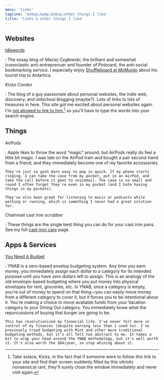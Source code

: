 ```yaml
---
menu: 'links'
tagline: '&nbsp;&amp;&nbsp;other things I like'
title: 'links & other things I like'
---
```


## Websites

[Idlewords](https://idlewords.com)

:   The essay blog of *Maciej Cegłowski*, the brilliant and somewhat iconoclastic anti-entreprenuer and founder of Pinboard, the anti-social bookmarking service. I especially enjoy [Shuffleboard at McMurdo](https://idlewords.com/2016/05/shuffleboard_at_mcmurdo.htm) about his tourist trip to Antartica. 

Kicks Condor

:   The blog of a guy passionate about personal websites, the indie web, discovery, and oldschool blogging (maybe?). Lots of links to lots of treasures in here. This site got me excited about personal websites again. I'm [not allowed to link to him](https://www.kickscondor.com/okay-shut-up-about-me-now),[^1] so you'll have to type the words into your search engine.

## Things

AirPods

:   Apple likes to throw the word "magic" around, but AirPods really do feel a little bit magic. I was late on the AirPod train and bought a pair second-hand from a friend, and they immediately become one of my favorite accessories.

    They're just so gosh darn easy to pop in quick. If my phone starts ringing, I can take the case from my pocket, put in an AirPod, and take the call before it goes to voicemail. The case is so small and round I often forget they're even in my pocket (and I hate having things in my pockets).

    They've also been great for listening to music or podcasts while walking or running, which is something I never had a great solution for.

Chainmail cast iron scrubber

:   These things are the single best thing you can do for your cast iron pans. See my full [cast-iron care](/food/cast-iron) page.

## Apps & Services

[You Need A Budget](https://www.youneedabudget.com/)

:   YNAB is a zero-based envelop budgeting system. Any time you earn money, you immediately assign each dollar to a category for its intended purpose until you have *zero* dollars left to assign. This is an analogy of the old envelope-based budgeting where you put money into physical envelopes for rent, groceries, etc. In YNAB, once a category is empty, you're out of money to spend on that thing—you can easily move money from a different category to cover it, but it forces you to be intentional about it. You're making a choice to move available funds from your Vacation category to your Dining Out category. You immediately know what the repurcussions of buying that burger are going to be.

    This has revolutionized my financial life. I've never felt more in control of my finances (despite earning less than I used to). I've previously tried budgeting with Mint and other more traditional budgeting methods, but it's all felt too abstract to me. It takes a bit to wrap your head around the YNAB methodology, but it's well worth it. It's also worth the $84/year, so stop whining about it.


[^1]:
    Take solace, Kicks, in the fact that if someone were to follow *this* link to your site and find their screen suddenly filled by this vitriolic nonsensical rant, they'll surely close the window immediately and never visit again.
